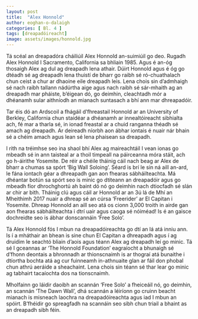 ```yaml
---
layout: post
title:  "Alex Honnold"
author: eoghan-o-dalaigh
categories: [ Bl. 4 ]
tags: [dreapadóireacht]
image: assets/images/honnold.jpg
---
```

Tá scéal an dreapadóra cháiliúil Alex Honnold an-suimiúil go deo. Rugadh Alex Honnold I Sacramento, California sa bhliain 1985. Agus é an-óg thosaigh Alex ag dul ag dreapadh lena athair. Dúirt Honnold agus é óg go dtéadh sé ag dreapadh lena thuistí de bharr go raibh sé ró-chuathalach chun ceist a chur ar dhaoine eile dreapadh leis. Lena chois sin d’admhaigh sé nach raibh tallann nádúrtha aige agus nach raibh sé sár-mhaith ag an dreapadh mar pháiste, b’éigean dó, go deimhin, cleachtadh mór a dhéanamh sular aithníodh an mianach suntasach a bhí ann mar dhreapadóir.

Tar éis dó an Ardscoil a fhágáil d’fhreastail Honnold ar an University of Berkley, California chun staidéar a dhéanamh ar innealtóireacht sibhialta ach, fé mar a tharla sé, in ionad freastal ar a chuid ranganna théadh sé amach ag dreapadh. Ar deireadh níorbh aon ábhar iontais é nuair nár bhain sé a chéim amach agus lean sé lena phaisean sa dreapadh.

I rith na tréimhse seo ina shaol bhí Alex ag maireachtáil I vean ionas go mbeadh sé in ann taisteal ar a thoil timpeall na páirceanna móra stáit, ach go h-áirithe Yosemite. De réir a chéile tháinig cáil nach beag ar Alex de bharr a chumas sa spórt ‘Big Wall Soloing’. Séard is brí le sin ná aill an-ard, le fána iontach géar a dhreapadh gan aon fhearas sábháilteachta. Má dhéantar botún sa spórt seo is minic go dtiteann an dreapadóir agus go mbeadh fíor dhrochghortú ah baint dó nó go deimhin nach dtiocfadh sé slán ar chir ar bith. Tháinig clú agus cáil ar Honnold ar an 3ú lá de Mhí an Mheithimh 2017 nuair a dhreap sé an cúrsa ‘Freerider’ ar El Capitan i Yosemite. Dhreap Honnold an aill seo atá os cionn 3,000 troith in airde gan aon fhearas sábháilteachta i dtrí uair agus caoga sé nóiméad! Is é an gaisce dochreidte seo is ábhar donscannáin ‘Free Solo’.

Tá Alex Honnold fós I mbun na dreapadóireachta go dtí an lá atá inniu ann. Is í a mháthair an bhean is sine chun El Capitan a dhreapadh agus í ag druidim le seachtó bliain d’aois agus téann Alex ag dreapadh leí go minic. Tá sé I gceannas ar ‘The Honnold Foundation’ eagraíocht a bhunaigh sé d’fhonn deontais a bhronnadh ar thionscnaimh is ar thograí atá bunaithe i dtíortha bochta atá ag cur fuinneamh in-athnuaite glan ar fáil don phobal chun athrú aeráide a sheachaint. Lena chois sin téann sé thar lear go minic ag tabhairt tacaíochta dos na tionscnaimh.

Mholfainn go láidir daoibh an scannán ‘Free Solo’ a fheiceáil nó, go deimhin, an scannán ‘The Dawn Wall’, dhá scannán a léiríonn go cruinn beacht mianach is misneach laochra na dreapadóireachta agus iad I mbun an spóirt. B’fhéidir go spreagfadh na scannáin seo sibh chun triail a bhaint as an dreapadh sibh féin.
